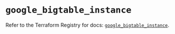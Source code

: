 # `google_bigtable_instance`

Refer to the Terraform Registry for docs: [`google_bigtable_instance`](https://registry.terraform.io/providers/hashicorp/google/6.36.1/docs/resources/bigtable_instance).
